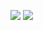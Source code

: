 <a href="https://www.instagram.com/55._.yong/" target="_blank"><img src="https://img.shields.io/badge/55._.yong-E4405F?style=flat-square&logo=instagram&logoColor=FFFFFF"/></a>
<img src="https://img.shields.io/badge/rmdir@kakao.com-FFCD00?style=flat-square&logo=kakao&logoColor=FFCD00"/>
